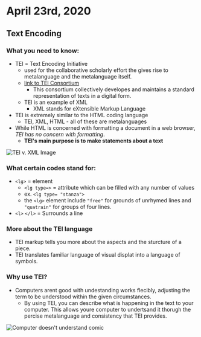 # April 23rd, 2020

## Text Encoding

### What you need to know:

- TEI = Text Encoding Initiative
    - used for the collaborative scholarly effort the gives rise to metalanguage and the metalanguage itself.
    - [link to TEI Consortium](https://tei-c.org/)
        - This consortium collectively developes and maintains a standard representation of texts in a digital form. 
    - TEI is an example of XML
        - XML stands for eXtensible Markup Language
- TEI is extremely similar to the HTML coding language
    - TEI, XML, HTML - all of these are metalanguages
- While HTML is concerned with formatting a document in a web browser, *TEI has no concern with formatting*. 
    - **TEI's main purpose is to make statements about a text**

![TEI v. XML Image](https://upload.wikimedia.org/wikipedia/en/e/ee/RecipeBook_XML_Example.png)

### What certain codes stand for:
- `<lg>` = element
    - `<lg type=>` = attribute which can be filled with any number of values
    - ex. `<lg type= "stanza">`
    - the `<lg>` element include `"free"` for grounds of unrhymed lines and `"quatrain"` for groups of four lines.
- `<l>` `</l>` = Surrounds a line

### More about the TEI language
- TEI markup tells you more about the aspects and the sturcture of a piece.
- TEI translates familiar language of visual displat into a language of symbols.

### Why use TEI?
- Computers arent good with undestanding works flecibly, adjusting the term to be understood within the given circumstances.
    - By using TEI, you can describe what is happening in the text to your computer. This allows youre computer to undertsand it thorugh the percise metalanguage and consistency that TEI provides.

![Computer doesn't understand comic](https://s3.amazonaws.com/lowres.cartoonstock.com/computers-mental_health-psychiatrists-psychotherapist-computer-understand-wwe0070_low.jpg)